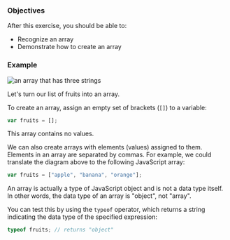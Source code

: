 <!--{ ids:[182], language:'JavaScript', type:'workshop', order: 1, name:'Create an Array', description:'Create an array' }-->

### Objectives

After this exercise, you should be able to:

- Recognize an array
- Demonstrate how to create an array

### Example

![an array that has three strings](https://bloc-global-assets.s3.amazonaws.com/screencaps/array.png)

Let's turn our list of fruits into an array.

To create an array, assign an empty set of brackets (`[]`) to a variable:

```js
var fruits = [];
```

This array contains no values.

We can also create arrays with elements (values) assigned to them. Elements in an array are separated by commas. For example, we could translate the diagram above to the following JavaScript array:

```js
var fruits = ["apple", "banana", "orange"];
```

An array is actually a type of JavaScript object and is not a data type itself. In other words, the data type of an array is "object", not "array".

You can test this by using the `typeof` operator, which returns a string indicating the data type of the specified expression:

```js
typeof fruits; // returns "object"
```

